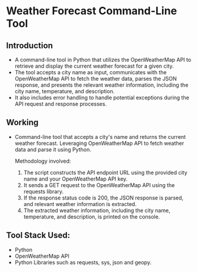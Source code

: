 # Weather Forecast Command-Line Tool #
## Introduction ##
* A command-line tool in Python that utilizes the OpenWeatherMap API to retrieve and display the current weather forecast for a given city.
* The tool accepts a city name as input, communicates with the OpenWeatherMap API to fetch the weather data, parses the JSON response, and presents the relevant weather information, including the city name, temperature, and description.
* It also includes error handling to handle potential exceptions during the API request and response processes.
## Working ##
* Command-line tool that accepts a city's name and returns the current weather forecast. Leveraging OpenWeatherMap API to fetch weather data and parse it using Python.

  Methodology involved:
  
  1. The script constructs the API endpoint URL using the provided city name and your OpenWeatherMap API key.
  2. It sends a GET request to the OpenWeatherMap API using the requests library.
  3. If the response status code is 200, the JSON response is parsed, and relevant weather information is extracted.
  4. The extracted weather information, including the city name, temperature, and description, is printed on the console.
## Tool Stack Used: ##
* Python
* OpenWeatherMap API
* Python Libraries such as requests, sys, json and geopy.
